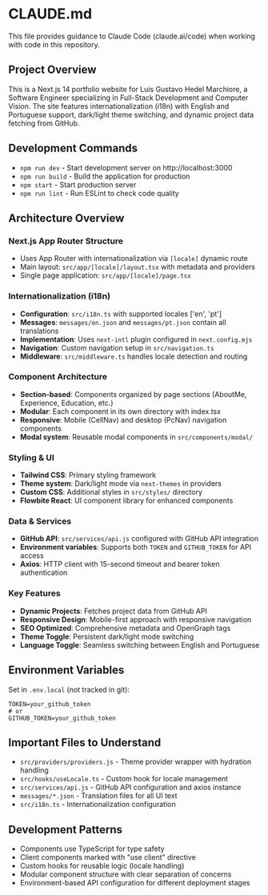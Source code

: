 # CLAUDE.md

This file provides guidance to Claude Code (claude.ai/code) when working with code in this repository.

## Project Overview

This is a Next.js 14 portfolio website for Luis Gustavo Hedel Marchiore, a Software Engineer specializing in Full-Stack Development and Computer Vision. The site features internationalization (i18n) with English and Portuguese support, dark/light theme switching, and dynamic project data fetching from GitHub.

## Development Commands

- `npm run dev` - Start development server on http://localhost:3000
- `npm run build` - Build the application for production
- `npm start` - Start production server
- `npm run lint` - Run ESLint to check code quality

## Architecture Overview

### Next.js App Router Structure
- Uses App Router with internationalization via `[locale]` dynamic route
- Main layout: `src/app/[locale]/layout.tsx` with metadata and providers
- Single page application: `src/app/[locale]/page.tsx`

### Internationalization (i18n)
- **Configuration**: `src/i18n.ts` with supported locales ['en', 'pt']
- **Messages**: `messages/en.json` and `messages/pt.json` contain all translations
- **Implementation**: Uses `next-intl` plugin configured in `next.config.mjs`
- **Navigation**: Custom navigation setup in `src/navigation.ts`
- **Middleware**: `src/middleware.ts` handles locale detection and routing

### Component Architecture
- **Section-based**: Components organized by page sections (AboutMe, Experience, Education, etc.)
- **Modular**: Each component in its own directory with index.tsx
- **Responsive**: Mobile (CellNav) and desktop (PcNav) navigation components
- **Modal system**: Reusable modal components in `src/components/modal/`

### Styling & UI
- **Tailwind CSS**: Primary styling framework
- **Theme system**: Dark/light mode via `next-themes` in providers
- **Custom CSS**: Additional styles in `src/styles/` directory
- **Flowbite React**: UI component library for enhanced components

### Data & Services
- **GitHub API**: `src/services/api.js` configured with GitHub API integration
- **Environment variables**: Supports both `TOKEN` and `GITHUB_TOKEN` for API access
- **Axios**: HTTP client with 15-second timeout and bearer token authentication

### Key Features
- **Dynamic Projects**: Fetches project data from GitHub API
- **Responsive Design**: Mobile-first approach with responsive navigation
- **SEO Optimized**: Comprehensive metadata and OpenGraph tags
- **Theme Toggle**: Persistent dark/light mode switching
- **Language Toggle**: Seamless switching between English and Portuguese

## Environment Variables

Set in `.env.local` (not tracked in git):
```
TOKEN=your_github_token
# or
GITHUB_TOKEN=your_github_token
```

## Important Files to Understand

- `src/providers/providers.js` - Theme provider wrapper with hydration handling
- `src/hooks/useLocale.ts` - Custom hook for locale management
- `src/services/api.js` - GitHub API configuration and axios instance
- `messages/*.json` - Translation files for all UI text
- `src/i18n.ts` - Internationalization configuration

## Development Patterns

- Components use TypeScript for type safety
- Client components marked with "use client" directive
- Custom hooks for reusable logic (locale handling)
- Modular component structure with clear separation of concerns
- Environment-based API configuration for different deployment stages